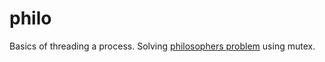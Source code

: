 # philo
Basics of threading a process.
Solving [philosophers problem](https://en.wikipedia.org/wiki/Dining_philosophers_problem) using mutex.
